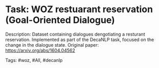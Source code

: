 Task: WOZ restuarant reservation (Goal-Oriented Dialogue)
==========================================================
Description: Dataset containing dialogues dengotiating a resturant reservation. Implemented as part of the DecaNLP task, focused on the change in the dialogue state. Original paper: https://arxiv.org/abs/1604.04562

Tags: #woz, #All, #decanlp

